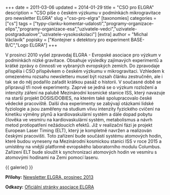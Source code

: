 +++
date = 2011-03-06
updated = 2014-01-29
title = "CSO pro ELGRA"
description = "CSO píše o českém výzkumu v podmínkách mikrogravitace pro newsletter ELGRA"
slug ="cso-pro-elgra"
[taxonomies]
categories = ["cs"]
tags = ["typy-clanku-komentar-udalosti","programy-organizace-elips","programy-organizace-esa","uzivatele-vedci","uzivatele-postgradualove","uzivatele-vysokoskolaci"]
[extra]
author = "Michal Václavík"
popisky = ["Kontejner s detektory pro experiment BASE-B/C","Logo ELGRA"]
+++

V prosinci 2010 vyšel zpravodaj ELGRA - Evropské asociace pro výzkum v podmínkách nízké gravitace. Obsahuje výsledky zajímavých experimentů a krátké zprávy o činnosti ve vybraných evropských zemích. Do zpravodaje přispěla i CSO příspěvkem o českém výzkumu v mikrogravitaci. Vzhledem k omezenému rozsahu newsletteru musel být rozsah článku zestručněn, ale i tak se do něj podařilo zařadit krátkou pasáž o historii. V současné době se připravují tři nové experimenty. Zaprvé se jedná se o výzkum rozložení a intenzity záření na palubě Mezinárodní kosmické stanice ISS, který navazuje na starší projekt DOSIS/DOBIES, na kterém také spolupracovalo české vědecké pracoviště. Další dva experimenty se zabývají otázkami lidské fyziologie a jsou zaměřeny na studium vlivu intenzity fyzického cvičení na kinetiku výměny plynů a kardiovaskulární systém a dále dopad pobytu člověka ve vesmíru na kardiovaskulární systém, metabolismus a návrh metod protiopatření nežádoucích efektů. Již v realizační fázi je projekt European Laser Timing (ELT), který je kompletně navržen a realizován českými pracovišti. Toto zařízení bude součástí systému atomových hodin, které budou vyneseny na Mezinárodní kosmickou stanici ISS v roce 2015 a umístěny na vnější platformě evropského laboratorního modulu Columbus. Zařízení ELT bude sloužit k synchronizaci atomových hodin ve vesmíru s atomovými hodinami na Zemi pomocí laseru. 

{{ galerie() }}

**Přílohy:**
[Newsletter ELGRA, prosinec 2013]

[Newsletter ELGRA, prosinec 2013]: s03_elgra_newsletter_2010.pdf

**Odkazy:**
[Oficiální stránky asociace ELGRA]

[Oficiální stránky asociace ELGRA]: http://www.elgra.org
